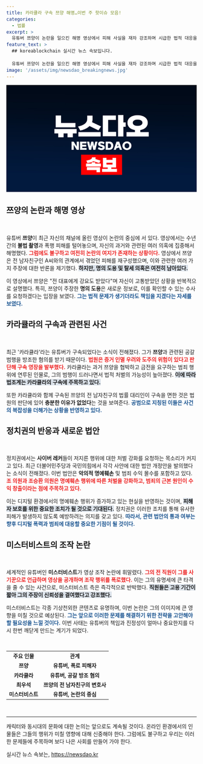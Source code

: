 ```yaml
---
title: 카라큘라 구속 쯔양 해명…이번 주 핫이슈 모음!
categories:
  - 법률
excerpt: >
  유튜버 쯔양이 논란을 일으킨 해명 영상에서 피해 사실을 재차 강조하며 시급한 법적 대응을 요청했다. 한편, 미스터비스트는 영상 조작 의혹에 휘말려 반박 중이며, 정치권에서는 사이버 레커 처벌을 위한 법안이 발의되고 있다.
feature_text: >
  ## koreablockchain 실시간 뉴스 속보입니다.

  유튜버 쯔양이 논란을 일으킨 해명 영상에서 피해 사실을 재차 강조하며 시급한 법적 대응을 요청했다. 한편, 미스터비스트는 영상 조작 의혹에 휘말려 반박 중이며, 정치권에서는 사이버 레커 처벌을 위한 법안이 발의되고 있다.
image: '/assets/img/newsdao_breakingnews.jpg'
---
```


<p><img src="/assets/img/newsdao_breakingnews.jpg" alt="koreablockchain 속보" /></p>

<h2 data-ke-size="size26">쯔양의 논란과 해명 영상</h2>

<p data-ke-size="size16">&nbsp;</p>

<p>유튜버 <b>쯔양</b>이 최근 자신의 채널에 올린 영상이 논란의 중심에 서 있다. 영상에서는 수년간의 <b>불법 촬영</b>과 폭행 피해를 털어놓으며, 자신의 과거와 관련된 여러 의혹에 집중해서 해명했다. <b><span style="color: #ee2323;">그럼에도 불구하고 여전히 논란의 여지가 존재하는 상황이다.</span></b> 영상에서 쯔양은 전 남자친구인 A씨와의 관계에서 겪었던 피해를 재구성했으며, 이와 관련한 여러 가지 주장에 대한 반론을 제기했다. <b><span style="background-color: #21538527;">하지만, 명의 도용 및 탈세 의혹은 여전히 남아있다.</span></b> </p>

<p>이 영상에서 쯔양은 "전 대표에게 강요도 받았다"며 자신이 고통받았던 상황을 반복적으로 설명했다. 특히, 쯔양이 주장한 <b>명의 도용</b>은 새로운 정보로, 이를 확인할 수 있는 수사를 요청하겠다는 입장을 보였다. <b><span style="color: #1a5490;">그는 법적 문제가 생기더라도 책임을 지겠다는 자세를 보였다.</span></b></p>

<h2 data-ke-size="size26">카라큘라의 구속과 관련된 사건</h2>

<p data-ke-size="size16">&nbsp;</p>

<p>최근 '카라큘라'라는 유튜버가 구속되었다는 소식이 전해졌다. 그가 <b>쯔양</b>과 관련된 공갈 범행을 방조한 혐의를 받기 때문이다. <b><span style="color: #ee2323;">법원은 증거 인멸 우려와 도주의 위험이 있다고 판단해 구속 영장을 발부했다.</span></b> 카라큘라는 과거 쯔양을 협박하고 금전을 요구하는 범죄 행위에 연루된 인물로, 그의 범행이 드러나면서 법적 처벌의 가능성이 높아졌다. <b><span style="background-color: #21538527;">이에 따라 법조계는 카라큘라의 구속에 주목하고 있다.</span></b></p>

<p>또한 카라큘라와 함께 구속된 쯔양의 전 남자친구의 법률 대리인이 구속을 면한 것은 법원의 판단에 있어 <b>충분한 이유가 없었다</b>는 것을 보여준다. <b><span style="color: #1a5490;">공범으로 지칭된 이들은 사건의 복잡성을 더해가는 상황을 반영하고 있다.</span></b></p>

<h2 data-ke-size="size26">정치권의 반응과 새로운 법안</h2>

<p data-ke-size="size16">&nbsp;</p>

<p>정치권에서는 <b>사이버 레커</b>들이 저지른 행위에 대한 처벌 강화를 요청하는 목소리가 커지고 있다. 최근 더불어민주당과 국민의힘에서 각각 사안에 대한 법안 개정안을 발의했다는 소식이 전해졌다. 이번 법안은 <b>악의적 명예훼손</b> 및 범죄 수익 몰수를 포함하고 있다. <b><span style="color: #ee2323;">조 의원과 조승환 의원은 명예훼손 행위에 따른 처벌을 강화하고, 범죄의 근본 원인이 수익 창출이라는 점에 주목하고 있다.</span></b> </p>

<p>이는 디지털 환경에서의 명예훼손 행위가 증가하고 있는 현실을 반영하는 것이며, <b><span style="background-color: #21538527;">피해자 보호를 위한 중요한 조치가 될 것으로 기대된다.</span></b> 정치권은 이러한 조치를 통해 유사한 피해가 발생하지 않도록 예방하려는 의지를 갖고 있다. <b><span style="color: #1a5490;">따라서, 관련 법안의 통과 여부는 향후 디지털 폭력과 범죄에 대응할 중요한 기점이 될 것이다.</span></b></p>

<h2 data-ke-size="size26">미스터비스트의 조작 논란</h2>

<p data-ke-size="size16">&nbsp;</p>

<p>세계적인 유튜버인 <b>미스터비스트</b>가 영상 조작 논란에 휘말렸다. <b><span style="color: #ee2323;">그의 전 직원이 그를 사기꾼으로 언급하며 영상을 공개하며 조작 행위를 폭로했다.</span></b> 이는 그의 유명세에 큰 타격을 줄 수 있는 사건으로, 미스터비스트 측은 즉각적으로 반박했다. <b><span style="background-color: #21538527;">직원들은 고용 기간이 짧아 그의 주장이 신뢰성을 결여했다고 강조했다.</span></b></p>

<p>미스터비스트는 각종 기상천외한 콘텐츠로 유명하며, 이번 논란은 그의 이미지에 큰 영향을 미칠 것으로 예상된다. <b><span style="color: #1a5490;">그는 앞으로 이러한 문제를 해결하기 위한 전략을 고안해야 할 필요성을 느낄 것이다.</span></b> 이번 사태는 유튜버의 책임과 진정성이 얼마나 중요한지를 다시 한번 깨닫게 만드는 계기가 되었다.</p>

<p data-ke-size="size16">&nbsp;</p>

<table>
    <tr>
        <td style="text-align: center; height: 17px;"><b>주요 인물</b></td>
        <td style="text-align: center; height: 17px;"><b>관계</b></td>
    </tr>
    <tr>
        <td style="text-align: center; height: 17px;"><b>쯔양</b></td>
        <td style="text-align: center; height: 17px;"><b>유튜버, 폭로 피해자</b></td>
    </tr>
    <tr>
        <td style="text-align: center; height: 17px;"><b>카라큘라</b></td>
        <td style="text-align: center; height: 17px;"><b>유튜버, 공갈 방조 혐의</b></td>
    </tr>
    <tr>
        <td style="text-align: center; height: 17px;"><b>최우석</b></td>
        <td style="text-align: center; height: 17px;"><b>쯔양의 전 남자친구의 변호사</b></td>
    </tr>
    <tr>
        <td style="text-align: center; height: 17px;"><b>미스터비스트</b></td>
        <td style="text-align: center; height: 17px;"><b>유튜버, 논란의 중심</b></td>
    </tr>
</table>

<p data-ke-size="size16">&nbsp;</p>

<hr />

<p data-ke-size="size16">캐릭터와 동시대의 문화에 대한 논의는 앞으로도 계속될 것이다. 온라인 환경에서의 인물들은 그들의 행위가 미칠 영향에 대해 신중해야 한다. 그럼에도 불구하고 우리는 이러한 문제들에 주목하며 보다 나은 사회를 만들어 가야 한다.</p>

<p data-ke-size="size16"></p>
실시간 뉴스 속보는, <a href="https://newsdao.kr" rel="dofollow">https://newsdao.kr</a>


